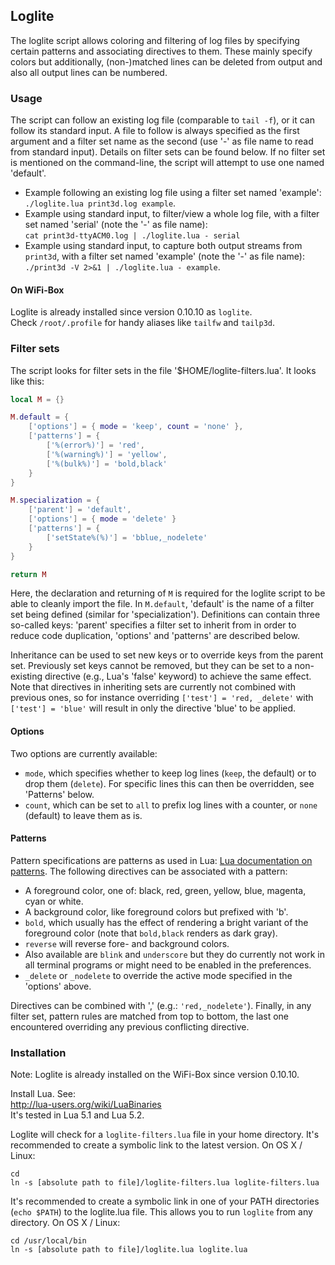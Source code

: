 ## Loglite

The loglite script allows coloring and filtering of log files by specifying certain patterns and associating directives to them. These mainly specify colors but additionally, (non-)matched lines can be deleted from output and also all output lines can be numbered.


### Usage

The script can follow an existing log file (comparable to `tail -f`), or it can follow its standard input. A file to follow is always specified as the first argument and a filter set name as the second (use '-' as file name to read from standard input). Details on filter sets can be found below. If no filter set is mentioned on the command-line, the script will attempt to use one named 'default'.

* Example following an existing log file using a filter set named 'example':   
`./loglite.lua print3d.log example`.
* Example using standard input, to filter/view a whole log file, with a filter set named 'serial' (note the '-' as file name):  
`cat print3d-ttyACM0.log | ./loglite.lua - serial`
* Example using standard input, to capture both output streams from `print3d`, with a filter set named 'example' (note the '-' as file name):  
`./print3d -V 2>&1 | ./loglite.lua - example`.

#### On WiFi-Box
Loglite is already installed since version 0.10.10 as `loglite`.  
Check `/root/.profile` for handy aliases like `tailfw` and `tailp3d`.

### Filter sets

The script looks for filter sets in the file '$HOME/loglite-filters.lua'. It looks like this:

``` lua
local M = {}

M.default = {
	['options'] = { mode = 'keep', count = 'none' },
	['patterns'] = {
		['%(error%)'] = 'red',
		['%(warning%)'] = 'yellow',
		['%(bulk%)'] = 'bold,black'
	}
}

M.specialization = {
	['parent'] = 'default',
	['options'] = { mode = 'delete' }
	['patterns'] = {
		['setState%(%)'] = 'bblue,_nodelete'
	}
}

return M
```

Here, the declaration and returning of `M` is required for the loglite script to be able to cleanly import the file. In `M.default`, 'default' is the name of a filter set being defined (similar for 'specialization'). Definitions can contain three so-called keys: 'parent' specifies a filter set to inherit from in order to reduce code duplication, 'options' and 'patterns' are described below.

Inheritance can be used to set new keys or to override keys from the parent set. Previously set keys cannot be removed, but they can be set to a non-existing directive (e.g., Lua's 'false' keyword) to achieve the same effect. Note that directives in inheriting sets are currently not combined with previous ones, so for instance overriding `['test'] = 'red, _delete'` with `['test'] = 'blue'` will result in only the directive 'blue' to be applied.

#### Options

Two options are currently available:

* `mode`, which specifies whether to keep log lines (`keep`, the default) or to drop them (`delete`). For specific lines this can then be overridden, see 'Patterns' below.
* `count`, which can be set to `all` to prefix log lines with a counter, or `none` (default) to leave them as is.

#### Patterns

Pattern specifications are patterns as used in Lua: [Lua documentation on patterns](http://www.lua.org/pil/20.2.html).
The following directives can be associated with a pattern:

* A foreground color, one of: black, red, green, yellow, blue, magenta, cyan or white.
* A background color, like foreground colors but prefixed with 'b'.
* `bold`, which usually has the effect of rendering a bright variant of the foreground color (note that `bold,black` renders as dark gray).
* `reverse` will reverse fore- and background colors.
* Also available are `blink` and `underscore` but they do currently not work in all terminal programs or might need to be enabled in the preferences.
* `_delete` or `_nodelete` to override the active mode specified in the 'options' above.

Directives can be combined with ',' (e.g.: `'red,_nodelete'`). Finally, in any filter set, pattern rules are matched from top to bottom, the last one encountered overriding any previous conflicting directive.

### Installation
Note: Loglite is already installed on the WiFi-Box since version 0.10.10.

Install Lua. See:  
http://lua-users.org/wiki/LuaBinaries  
It's tested in Lua 5.1 and Lua 5.2.

Loglite will check for a `loglite-filters.lua` file in your home directory. It's recommended to create a symbolic link to the latest version.
On OS X / Linux:
```
cd
ln -s [absolute path to file]/loglite-filters.lua loglite-filters.lua
```

It's recommended to create a symbolic link in one of your PATH directories (`echo $PATH`) to the loglite.lua file. This allows you to run `loglite` from any directory.
On OS X / Linux:
```
cd /usr/local/bin
ln -s [absolute path to file]/loglite.lua loglite.lua
```

